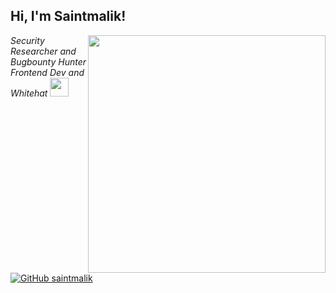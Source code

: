 <h2> Hi, I'm Saintmalik!</h2>
<img align='right' src="https://github-readme-stats.vercel.app/api?username=saintmalik&theme=dark&show_icons=true" width="380">
<p><em>Security Researcher and Bugbounty Hunter <br>
  Frontend Dev and Whitehat <img src="https://media.giphy.com/media/WUlplcMpOCEmTGBtBW/giphy.gif" width="30"> 
</em></p>

[![GitHub saintmalik](https://img.shields.io/github/followers/saintmalik?label=follow%20github&style=flat-square)](https://github.com/saintmalik)

<br>

